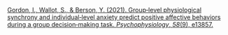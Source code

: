 
[Gordon, I., Wallot, S., & Berson, Y. (2021). Group‐level physiological synchrony and individual‐level anxiety predict positive affective behaviors during a group decision‐making task. _Psychophysiology_, _58_(9), e13857.](https://onlinelibrary.wiley.com/doi/pdfdirect/10.1111/psyp.13857)